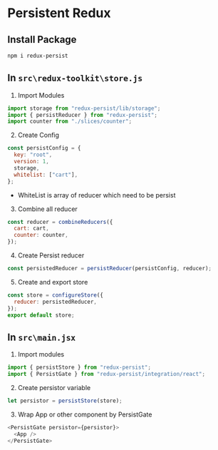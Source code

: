 # Persistent Redux

## Install Package

```bash
npm i redux-persist
```

## In `src\redux-toolkit\store.js`

1. Import Modules

```js
import storage from "redux-persist/lib/storage";
import { persistReducer } from "redux-persist";
import counter from "./slices/counter";
```

2. Create Config

```js
const persistConfig = {
  key: "root",
  version: 1,
  storage,
  whitelist: ["cart"],
};
```

- WhiteList is array of reducer which need to be persist

3. Combine all reducer

```js
const reducer = combineReducers({
  cart: cart,
  counter: counter,
});
```

4. Create Persist reducer

```js
const persistedReducer = persistReducer(persistConfig, reducer);
```

5. Create and export store

```js
const store = configureStore({
  reducer: persistedReducer,
});
export default store;
```

## In `src\main.jsx`

1. Import modules

```js
import { persistStore } from "redux-persist";
import { PersistGate } from "redux-persist/integration/react";
```

2. Create persistor variable

```js
let persistor = persistStore(store);
```

3. Wrap App or other component by PersistGate

```js
<PersistGate persistor={persistor}>
  <App />
</PersistGate>
```
